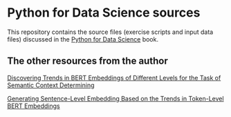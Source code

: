 # Python for Data Science sources
This repository contains the source files (exercise scripts and input data files) discussed in the [Python for Data Science](https://nostarch.com/python-data-science) book.
## The other resources from the author

[Discovering Trends in BERT Embeddings of Different Levels for the Task of Semantic Context Determining](https://medium.com/p/268733fdb17e)

[Generating Sentence-Level Embedding Based on the Trends in Token-Level BERT Embeddings](https://medium.com/towards-data-science/generating-sentence-level-embedding-based-on-the-trends-in-token-level-bert-embeddings-eb08fa2ad3c8)
